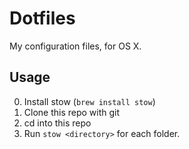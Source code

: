 # Dotfiles

My configuration files, for OS X.

## Usage

0. Install stow (`brew install stow`)
0. Clone this repo with git
0. cd into this repo
0. Run `stow <directory>` for each folder.

